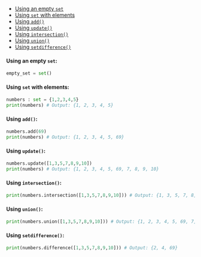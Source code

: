 - [Using an empty `set`](#using-an-empty-set)
- [Using `set` with elements](#using-set-with-elements)
- [Using `add()`](#using-add())
- [Using `update()`](#using-update())
- [Using `intersection()`](#using-intersection())
- [Using `union()`](#using-union())
- [Using `setdifference()`](#using-setdifference())
#### <a name="using-an-empty-set"></a>Using an empty `set`:
```python
empty_set = set()
```
#### <a name="using-set-with-elements"></a>Using `set` with elements:
```python
numbers : set = {1,2,3,4,5}
print(numbers) # Output: {1, 2, 3, 4, 5}
```
#### <a name="using-add()"></a>Using `add()`:
```python
numbers.add(69)
print(numbers) # Output: {1, 2, 3, 4, 5, 69}
```
#### <a name="using-update()"></a>Using `update()`:
```python
numbers.update([1,3,5,7,8,9,10])
print(numbers) # Output: {1, 2, 3, 4, 5, 69, 7, 8, 9, 10}
```
#### <a name="using-intersection()"></a>Using `intersection()`:
```python
print(numbers.intersection([1,3,5,7,8,9,10])) # Output: {1, 3, 5, 7, 8, 9, 10}
```
#### <a name="using-union()"></a>Using `union()`:
```python
print(numbers.union([1,3,5,7,8,9,10])) # Output: {1, 2, 3, 4, 5, 69, 7, 8, 9, 10}
```
#### <a name="using-setdifference()"></a>Using `setdifference()`:
```python
print(numbers.difference([1,3,5,7,8,9,10])) # Output: {2, 4, 69}
```
